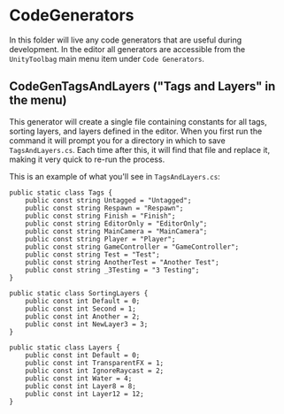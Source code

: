 CodeGenerators
===

In this folder will live any code generators that are useful during development. In the editor all generators are accessible from the `UnityToolbag` main menu item under `Code Generators`.

CodeGenTagsAndLayers ("Tags and Layers" in the menu)
---

This generator will create a single file containing constants for all tags, sorting layers, and layers defined in the editor. When you first run the command it will prompt you for a directory in which to save `TagsAndLayers.cs`. Each time after this, it will find that file and replace it, making it very quick to re-run the process.

This is an example of what you'll see in `TagsAndLayers.cs`:

    public static class Tags {
        public const string Untagged = "Untagged";
        public const string Respawn = "Respawn";
        public const string Finish = "Finish";
        public const string EditorOnly = "EditorOnly";
        public const string MainCamera = "MainCamera";
        public const string Player = "Player";
        public const string GameController = "GameController";
        public const string Test = "Test";
        public const string AnotherTest = "Another Test";
        public const string _3Testing = "3 Testing";
    }

    public static class SortingLayers {
        public const int Default = 0;
        public const int Second = 1;
        public const int Another = 2;
        public const int NewLayer3 = 3;
    }

    public static class Layers {
        public const int Default = 0;
        public const int TransparentFX = 1;
        public const int IgnoreRaycast = 2;
        public const int Water = 4;
        public const int Layer8 = 8;
        public const int Layer12 = 12;
    }
